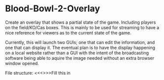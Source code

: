 # Blood-Bowl-2-Overlay
Create an overlay that shows a partial state of the game. Including players on the field/KO/Cas boxes. This is mainly to be used for streaming to have a nice reference for viewers as to the current state of the game.

Currently, this will launch two GUIs; one that can edit the information, and one that can display it. The eventual plan is to have the display happening on a local website rather than a GUI with the intent of the broadcasting software being able to aquire the image needed without an extra browser window opened.

File structure:
  <<<>>>Fill this in
